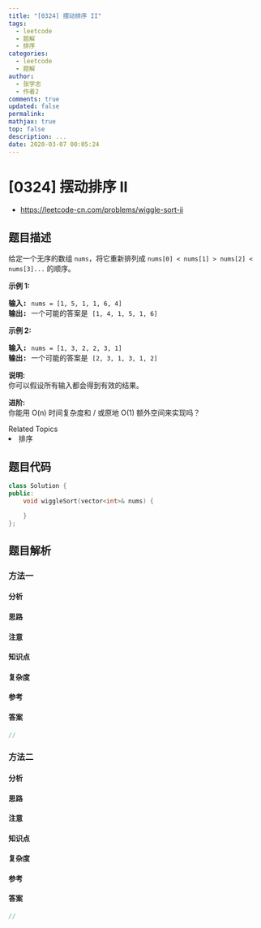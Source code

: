 ```yaml
---
title: "[0324] 摆动排序 II"
tags:
  - leetcode
  - 题解
  - 排序
categories:
  - leetcode
  - 题解
author:
  - 张学志
  - 作者2
comments: true
updated: false
permalink:
mathjax: true
top: false
description: ...
date: 2020-03-07 00:05:24
---
```



# [0324] 摆动排序 II
* https://leetcode-cn.com/problems/wiggle-sort-ii


## 题目描述

<p>给定一个无序的数组&nbsp;<code>nums</code>，将它重新排列成&nbsp;<code>nums[0] &lt; nums[1] &gt; nums[2] &lt; nums[3]...</code>&nbsp;的顺序。</p>

<p><strong>示例&nbsp;1:</strong></p>

<pre><strong>输入: </strong><code>nums = [1, 5, 1, 1, 6, 4]</code>
<strong>输出: </strong>一个可能的答案是 <code>[1, 4, 1, 5, 1, 6]</code></pre>

<p><strong>示例 2:</strong></p>

<pre><strong>输入: </strong><code>nums = [1, 3, 2, 2, 3, 1]</code>
<strong>输出:</strong> 一个可能的答案是 <code>[2, 3, 1, 3, 1, 2]</code></pre>

<p><strong>说明:</strong><br>
你可以假设所有输入都会得到有效的结果。</p>

<p><strong>进阶:</strong><br>
你能用&nbsp;O(n) 时间复杂度和 / 或原地 O(1) 额外空间来实现吗？</p>
<div><div>Related Topics</div><div><li>排序</li></div></div>


## 题目代码

```cpp
class Solution {
public:
    void wiggleSort(vector<int>& nums) {

    }
};
```


## 题目解析


### 方法一

#### 分析

#### 思路

#### 注意

#### 知识点

#### 复杂度

#### 参考

#### 答案

```cpp
//
```


### 方法二

#### 分析

#### 思路

#### 注意

#### 知识点

#### 复杂度

#### 参考

#### 答案

```cpp
//
```


